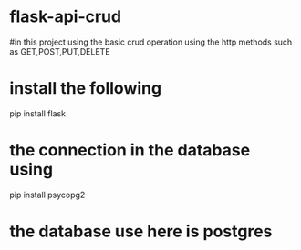 # flask-api-crud
#in this project using the basic crud operation using the http methods such as GET,POST,PUT,DELETE
# install the following 
pip install flask
# the connection in the database using
pip install psycopg2
# the database use here is postgres
